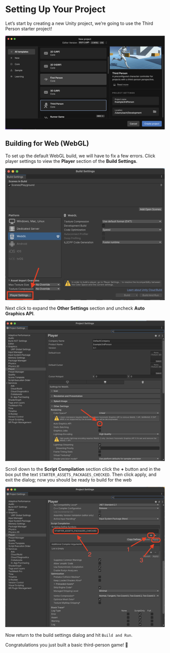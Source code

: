# Setting Up Your Project

Let’s start by creating a new Unity project, we’re going to use the Third Person starter project!

![third-person-template](docs/setting-up-your-project/img/third-person-template.png)

## Building for Web (WebGL)

To set up the default WebGL build, we will have to fix a few errors. Click player settings to view the **Player** section of the **Build Settings**.

![build-screen](docs/setting-up-your-project/img/build-screen.png)

Next click to expand the **Other Settings** section and uncheck **Auto Graphics API**.

![player-settings](docs/setting-up-your-project/img/player-settings.png)

Scroll down to the **Script Compilation** section click the **+** button and in the box put the text `STARTER_ASSETS_PACKAGES_CHECKED`. Then click apply, and exit the dialog; now you should be ready to build for the web

![STARTER_ASSETS_PACKAGES_CHECKED](docs/setting-up-your-project/img/STARTER_ASSETS_PACKAGES_CHECKED.png)

Now return to the build settings dialog and hit `Build and Run`.

Congratulations you just built a basic third-person game! 🥳
